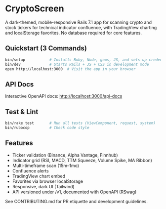 # CryptoScreen

A dark-themed, mobile-responsive Rails 7.1 app for scanning crypto and stock tickers for technical indicator confluence, with TradingView charting and localStorage favorites. No database required for core features.

## Quickstart (3 Commands)

```sh
bin/setup           # Installs Ruby, Node, gems, JS, and sets up credentials
bin/dev             # Starts Rails + JS + CSS in development mode
open http://localhost:3000  # Visit the app in your browser
```

## API Docs

Interactive OpenAPI docs: [http://localhost:3000/api-docs](http://localhost:3000/api-docs)

## Test & Lint

```sh
bin/rake test       # Run all tests (ViewComponent, request, system)
bin/rubocop         # Check code style
```

## Features

- Ticker validation (Binance, Alpha Vantage, Finnhub)
- Indicator grid (RSI, MACD, TTM Squeeze, Volume Spike, MA Ribbon)
- Multi-timeframe scan (15m–1mo)
- Confluence alerts
- TradingView chart embed
- Favorites via browser localStorage
- Responsive, dark UI (Tailwind)
- API versioned under /v1, documented with OpenAPI (RSwag)

See CONTRIBUTING.md for PR etiquette and development guidelines.
